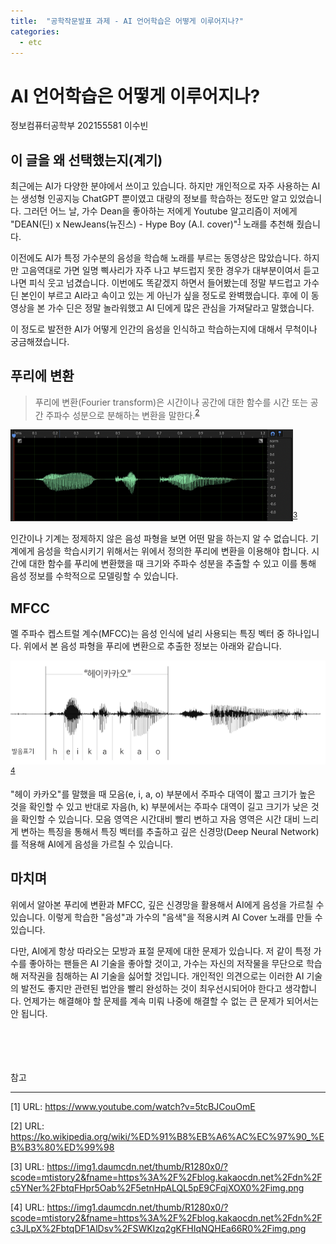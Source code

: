 ```yaml
---
title:  "공학작문발표 과제 - AI 언어학습은 어떻게 이루어지나?"
categories:
  - etc
---
```


# AI 언어학습은 어떻게 이루어지나?
정보컴퓨터공학부 202155581 이수빈

## 이 글을 왜 선택했는지(계기)
최근에는 AI가 다양한 분야에서 쓰이고 있습니다. 하지만 개인적으로 자주 사용하는 AI는 생성형 인공지능 ChatGPT 뿐이였고 대량의 정보를 학습하는 정도만 알고 있었습니다. 그러던 어느 날, 가수 Dean을 좋아하는 저에게 Youtube 알고리즘이 저에게 "DEAN(딘) x NewJeans(뉴진스) - Hype Boy (A.I. cover)"<sup>[1](#deanAI)</sup> 노래를 추천해 줬습니다. 

이전에도 AI가 특정 가수분의 음성을 학습해 노래를 부르는 동영상은 많았습니다. 하지만 고음역대로 가면 일명 삑사리가 자주 나고 부드럽지 못한 경우가 대부분이여서 듣고나면 피식 웃고 넘겼습니다. 이번에도 똑같겠지 하면서 들어봤는데 정말 부드럽고 가수 딘 본인이 부르고 AI라고 속이고 있는 게 아닌가 싶을 정도로 완벽했습니다. 후에 이 동영상을 본 가수 딘은 정말 놀라워했고 AI 딘에게 많은 관심을 가져달라고 말했습니다.

이 정도로 발전한 AI가 어떻게 인간의 음성을 인식하고 학습하는지에 대해서 무척이나 궁금해졌습니다.

## 푸리에 변환
> 푸리에 변환(Fourier transform)은 시간이나 공간에 대한 함수를 시간 또는 공간 주파수 성분으로 분해하는 변환을 말한다.<sup>[2](#fourier)</sup>

![음성 파형 이미지](https://github.com/02ggang9/02ggang9.github.io/blob/master/_posts/images/etc_voice.png?raw=true "음성 파형 출처: tech.kakaoEnterprise")<sup>[3](#kakao_fourier_image)</sup>

인간이나 기계는 정제하지 않은 음성 파형을 보면 어떤 말을 하는지 알 수 없습니다. 기계에게 음성을 학습시키기 위해서는 위에서 정의한 푸리에 변환을 이용해야 합니다. 시간에 대한 함수를 푸리에 변환했을 때 크기와 주파수 성분을 추출할 수 있고 이를 통해 음성 정보를 수학적으로 모델링할 수 있습니다.

## MFCC
멜 주파수 켑스트럴 계수(MFCC)는 음성 인식에 널리 사용되는 특징 벡터 중 하나입니다. 위에서 본 음성 파형을 푸리에 변환으로 추출한 정보는 아래와 같습니다.

![추출된 음성 정보](https://github.com/02ggang9/02ggang9.github.io/blob/master/_posts/images/etc_voice2.png?raw=true "추출된 음성 정보 출처: tech.kakaoEnterprise")<sup>[4](#kakao_fourier_image2)</sup>

"헤이 카카오"를 말했을 때 모음(e, i, a, o) 부분에서 주파수 대역이 짧고 크기가 높은 것을 확인할 수 있고 반대로 자음(h, k) 부분에서는 주파수 대역이 길고 크기가 낮은 것을 확인할 수 있습니다. 모음 영역은 시간대비 빨리 변하고 자음 영역은 시간 대비 느리게 변하는 특징을 통해서 특징 벡터를 추출하고 깊은 신경망(Deep Neural Network)를 적용해 AI에게 음성을 가르칠 수 있습니다.

## 마치며
위에서 알아본 푸리에 변환과 MFCC, 깊은 신경망을 활용해서 AI에게 음성을 가르칠 수 있습니다. 이렇게 학습한 "음성"과 가수의 "음색"을 적용시켜 AI Cover 노래를 만들 수 있습니다. 

다만, AI에게 항상 따라오는 모방과 표절 문제에 대한 문제가 있습니다. 저 같이 특정 가수를 좋아하는 팬들은 AI 기술을 좋아할 것이고, 가수는 자신의 저작물을 무단으로 학습해 저작권을 침해하는 AI 기술을 싫어할 것입니다. 개인적인 의견으로는 이러한 AI 기술의 발전도 좋지만 관련된 법안을 빨리 완성하는 것이 최우선시되어야 한다고 생각합니다. 언제가는 해결해야 할 문제를 계속 미뤄 나중에 해결할 수 없는 큰 문제가 되어서는 안 됩니다.


<br><br><br><br>
참고
<hr>

<a name="deanAI">[1]</a> URL: https://www.youtube.com/watch?v=5tcBJCouOmE

<a name="forurier">[2]</a> URL: https://ko.wikipedia.org/wiki/%ED%91%B8%EB%A6%AC%EC%97%90_%EB%B3%80%ED%99%98

<a name="kakao_fourier_image">[3]</a> URL: https://img1.daumcdn.net/thumb/R1280x0/?scode=mtistory2&fname=https%3A%2F%2Fblog.kakaocdn.net%2Fdn%2Fc5YNer%2FbtqFHpr5Oab%2F5etnHpALQL5pE9CFqjXOX0%2Fimg.png

<a name="kakao_fourier_image">[4]</a> URL: https://img1.daumcdn.net/thumb/R1280x0/?scode=mtistory2&fname=https%3A%2F%2Fblog.kakaocdn.net%2Fdn%2Fc3JLpX%2FbtqDF1AlDsv%2FSWKIzq2gKFHIqNQHEa66R0%2Fimg.png
